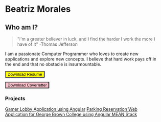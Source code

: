 # Beatriz Morales 

## Who am I?

>"I'm a greater believer in luck, and I find the harder I work
>the more I have of it" -Thomas Jefferson

I am a passionate Computer Programmer who loves to create new applications and explore new concepts. I believe that hard work pays off
in the end and that no obstacle is insurmountable.


<form method="get" action="Beatriz-Morales-Resume.docx">
   <button type="submit" style="background-color:yellow">Download Resume</button>
</form>
<form method="get" action="Beatriz-Morales-Coverletter.docx">
   <button type="submit" style="background-color:pink">Download Coverletter</button>
   
   <h3>Projects</h3>
  <div class="container portfolio-work-container">
   <div class="row">
      <div data-toggle="model" onclick="$("html").css("overflow","hidden"); href="https://github.com/beatriz2889/angular-project" class="col-md-4 box" style="visibility:visible;"></div>
   
   
   <a href="https://github.com/beatriz2889/angular-project">Gamer Lobby Application using Angular</a>
   <a href="https://github.com/beatriz2889/gbc-parking-app">Parking Reservation Web Application for George Brown College using Angular MEAN Stack</a>
   


